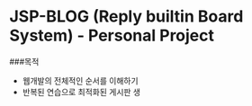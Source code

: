 # JSP-BLOG (Reply builtin Board System) - Personal Project

###목적
+ 웹개발의 전체적인 순서를 이해하기
+ 반복된 연습으로 최적화된 게시판 생
